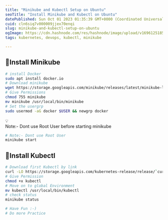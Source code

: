 ```yaml
---
title: "Minikube and Kubectl Setup on Ubuntu"
seoTitle: "Install Minikube and Kubectl on Ubuntu"
datePublished: Sun Oct 01 2023 01:35:39 GMT+0000 (Coordinated Universal Time)
cuid: cln6siq7v000009jjex70enqi
slug: minikube-and-kubectl-setup-on-ubuntu
ogImage: https://cdn.hashnode.com/res/hashnode/image/upload/v1696125185470/0a01e197-2293-4787-8929-e0bfa67a1884.png
tags: kubernetes, devops, kubectl, minikube

---
```


## 🚀Install Minikube

```bash
# install Docker
sudo apt install docker.io
# Download minikube
wget https://storage.googleapis.com/minikube/releases/latest/minikube-linux-amd64
# Give Permissions
chmod 755 minikube
mv minikube /usr/local/bin/minikube
# Set the usergrp
sudo usermod -aG docker $USER && newgrp docker
```

<div data-node-type="callout">
<div data-node-type="callout-emoji">💡</div>
<div data-node-type="callout-text">Note:- Dont use Root User before starting minikube</div>
</div>

```bash
# Note:- Dont use Root User
minikube start
```

## 🚀Install Kubectl

```bash
# Download first Kubectl by link
curl -LO https://storage.googleapis.com/kubernetes-release/release/`curl -s https://storage.googleapis.com/kubernetes-release/release/stable.txt`/bin/linux/amd64/kubectl
# Give Permission
chmod +x kubectl
# Move on to global Environment
mv kubectl /usr/local/bin/kubectl
# check status
minikube status

# Have Fun :-)
# Do more Practice
```